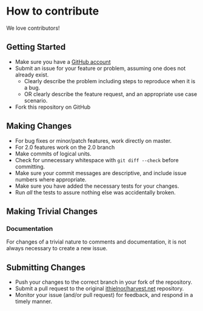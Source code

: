 # How to contribute

We love contributors!

## Getting Started

* Make sure you have a [GitHub account](https://github.com/signup/free)
* Submit an issue for your feature or problem, assuming one does not already exist.
  * Clearly describe the problem including steps to reproduce when it is a bug.
  * OR clearly describe the feature request, and an appropriate use case scenario.
* Fork this repository on GitHub

## Making Changes

* For bug fixes or minor/patch features, work directly on master. 
* For 2.0 features work on the 2.0 branch
* Make commits of logical units.
* Check for unnecessary whitespace with `git diff --check` before committing.
* Make sure your commit messages are descriptive, and include issue numbers where appropriate.
* Make sure you have added the necessary tests for your changes.
* Run _all_ the tests to assure nothing else was accidentally broken.

## Making Trivial Changes

### Documentation

For changes of a trivial nature to comments and documentation, it is not
always necessary to create a new issue. 

## Submitting Changes

* Push your changes to the correct branch in your fork of the repository.
* Submit a pull request to the original [ithielnor/harvest.net](https://github.com/ithielnor/harvest.net) repository.
* Monitor your issue (and/or pull request) for feedback, and respond in a timely manner.
